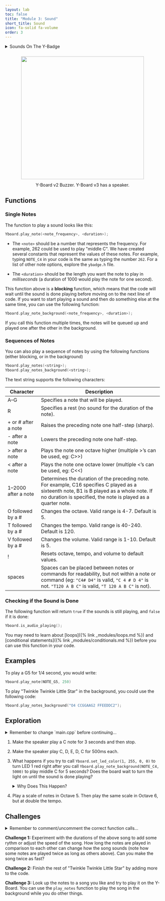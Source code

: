 ```yaml
---
layout: lab
toc: false
title: "Module 3: Sound"
short_title: Sound
icon: fa-solid fa-volume
order: 3
---
```


<details markdown="block">
<summary markdown="span">Sounds On The Y-Badge
</summary>
Y-Badge v3 has a speaker and Y-Badge v2 has a buzzer. Both can be used to play sounds. The speaker is able to play a wider range of sounds, but the buzzer is simpler to use. Both are able to play sounds by turning an electromagnet on and off at high speeds. The magnetic field that is produced vibrates a small disk very quickly, creating the sound you hear. We can specify the frequency of the buzzer in order to play different notes, and how long that note is played for.
</details>

<p align="center"><img src="{% link media/buzzer.png %}" width="400" hspace="5%" vspace="2%"/>
<br>
Y-Board v2 Buzzer. Y-Board v3 has a speaker.
</p>

## Functions

### Single Notes

The function to play a sound looks like this:
```cpp
Yboard.play_note(<note_frequency>, <duration>);
```


* The `<note>` should be a number that represents the frequency. For example, 262 could be used to play "middle C". We have created several constants that represent the values of these notes. For example, typing `NOTE_C4` in your code is the same as typing the number `262`. For a list of other note options, explore the `ybadge.h` file.

* The `<duration>` should be the length you want the note to play in _milliseconds_ (a duration of 1000 would play the note for one second).

This function above is a **blocking** function, which means that the code will wait until the sound is done playing before moving on to the next line of code. If you want to start playing a sound and then do something else at the same time, you can use the following function:
```cpp
Yboard.play_note_background(<note_frequency>, <duration>);
```
If you call this function multiple times, the notes will be queued up and played one after the other in the background.

### Sequences of Notes

You can also play a sequence of notes by using the following functions (either blocking, or in the background)
```cpp
Yboard.play_notes(<string>);
Yboard.play_notes_background(<string>);
```

The text string supports the following characters:

| Character | Description |
|-----------|-------------|
A–G	                | Specifies a note that will be played. |
R                   | Specifies a rest (no sound for the duration of the note).|
+ or # after a note | Raises the preceding note one half-step (sharp).|
- after a note      | Lowers the preceding note one half-step.
> after a note	    | Plays the note one octave higher (multiple >’s can be used, eg: C>>)
< after a note	    | Plays the note one octave lower (multiple <’s can be used, eg: C<<)
1–2000 after a note	| Determines the duration of the preceding note. For example, C16 specifies C played as a sixteenth note, B1 is B played as a whole note. If no duration is specified, the note is played as a quarter note. |
O followed by a # | Changes the octave. Valid range is 4-7. Default is 5.
T followed by a # |   Changes the tempo. Valid range is 40-240. Default is 120.
V followed by a # |   Changes the volume.  Valid range is 1-10. Default is 5.
!                 |  Resets octave, tempo, and volume to default values.
spaces            |   Spaces can be placed between notes or commands for readability, but not within a note or command (eg: `"C4# D4"` is valid, `"C 4 # D 4"` is not. `"T120 A B C"` is valid, `"T 120 A B C"` is not).

### Checking if the Sound is Done

The following function will return `true` if the sounds is still playing, and `false` if it is done:
```cpp
Yboard.is_audio_playing();
```
You may need to learn about [loops]({% link _modules/loops.md %}) and [conditional statements]({% link _modules/conditionals.md %}) before you can use this function in your code.


## Examples

To play a G5 for 1/4 second, you would write:

```cpp
Yboard.play_note(NOTE_G5, 250)
```

To play "Twinkle Twinkle Little Star" in the background, you could use the following code:

```cpp
Yboard.play_notes_background("O4 CCGGAAG2 FFEEDDC2");
```

## Exploration

<details markdown="block">
<summary markdown="span">Remember to change `main.cpp` before continuing...
</summary>
> 📝 **_NOTE:_** You will need to go to `main.cpp` and change the comments to call the correct activity function:
```c
// delay_activity();
sound_activity();
```
</details>

1. Make the speaker play a C note for 3 seconds and then stop. 

1. Make the speaker play C, D, E, D, C for 500ms each.

1. What happens if you try to call `Yboard.set_led_color(1, 255, 0, 0)` to turn LED 1 red right after you call `Yboard.play_note_background(NOTE_C4, 5000)` to play middle C for 5 seconds? Does the board wait to turn the light on until the sound is done playing?
    <details markdown="block">
    <summary markdown="span">Why Does This Happen?
    </summary>
    
    The `Yboard.play_note_background()` function is a **non-blocking** function, which means other functions that are called after it will actually run at the same time. However, the speaker can only play one note at a time, so any additional `Yboard.play_note_background()` calls will wait until the one before has finished.
    </details>

1. Play a scale of notes in Octave 5.  Then play the same scale in Octave 6, but at double the tempo.

## Challenges

<details markdown="block">
<summary markdown="span">Remember to comment/uncomment the correct function calls...
</summary>
_Remember to comment out the `sound_exploration();` call in the `sound_activity` function and uncomment the correct challenge function:_

```c
sound_exploration();
// sound_challenge1();
// sound_challenge2();
```
</details>

**Challenge 1:** Experiment with the durations of the above song to add some rythm or adjust the speed of the song. How long the notes are played in comparison to each other can change how the song sounds (note how some notes are played twice as long as others above). Can you make the song twice as fast?

**Challenge 2:** Finish the rest of "Twinkle Twinkle Little Star" by adding more to the code.

**Challenge 3:** Look up the notes to a song you like and try to play it on the Y-Board. You can use the `play_notes` function to play the song in the background while you do other things.
